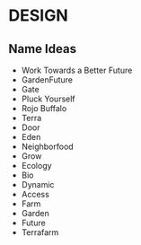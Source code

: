 # DESIGN

## Name Ideas
- Work Towards a Better Future
- GardenFuture
- Gate
- Pluck Yourself
- Rojo Buffalo
- Terra
- Door
- Eden
- Neighborfood
- Grow
- Ecology
- Bio
- Dynamic
- Access
- Farm
- Garden
- Future
- Terrafarm

